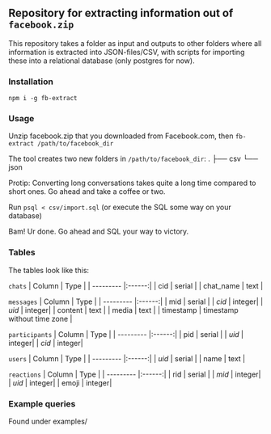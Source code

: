 ## Repository for extracting information out of `facebook.zip`

This repository takes a folder as input and outputs to other folders where all information is extracted into JSON-files/CSV, with scripts for importing these into a relational database (only postgres for now).

### Installation
`npm i -g fb-extract`

### Usage
Unzip facebook.zip that you downloaded from Facebook.com, then
`fb-extract /path/to/facebook_dir`

The tool creates two new folders in `/path/to/facebook_dir`:
.
├── csv
└── json

Protip: Converting long conversations takes quite a long time compared to short ones. Go ahead and take a coffee or two.

Run `psql < csv/import.sql` (or execute the SQL some way on your database)

Bam! Ur done. Go ahead and SQL your way to victory.

### Tables
The tables look like this:

`chats`
| Column    | Type   |
| --------- |:------:|
| cid       | serial |
| chat_name | text   |

`messages`
| Column    | Type   |
| --------- |:------:|
| mid       | serial |
| *cid*     | integer|
| *uid*     | integer|
| content   | text   |
| media     | text   |
| timestamp | timestamp without time zone |

`participants`
| Column    | Type   |
| --------- |:------:|
| pid       | serial |
| *uid*     | integer|
| *cid*     | integer|

`users`
| Column    | Type   |
| --------- |:------:|
| *uid*     | serial |
| name      | text |

`reactions`
| Column    | Type   |
| --------- |:------:|
| rid       | serial |
| *mid*     | integer|
| *uid*     | integer|
| emoji     | integer|


### Example queries
Found under examples/